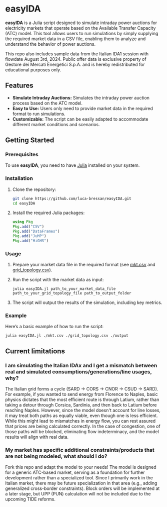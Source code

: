 # easyIDA

**easyIDA** is a Julia script designed to simulate intraday power auctions for electricity markets that operate based on the Available Transfer Capacity (ATC) model. This tool allows users to run simulations by simply supplying the required market data in a CSV file, enabling them to analyze and understand the behavior of power auctions.

This repo also includes sample data from the Italian IDA1 session with flowdate August 3rd, 2024. Public offer data is exclusive property of Gestore dei Mercati Energetici S.p.A. and is hereby redistributed for educational purposes only.

## Features

- **Simulate Intraday Auctions:** Simulates the intraday power auction process based on the ATC model.
- **Easy to Use:** Users only need to provide market data in the required format to run simulations.
- **Customizable:** The script can be easily adapted to accommodate different market conditions and scenarios.

## Getting Started

### Prerequisites

To use **easyIDA**, you need to have [Julia](https://julialang.org/downloads/) installed on your system.

### Installation

1. Clone the repository:

    ```bash
    git clone https://github.com/luca-bressan/easyIDA.git
    cd easyIDA
    ```

2. Install the required Julia packages:

    ```julia
    using Pkg
    Pkg.add("CSV")
    Pkg.add("DataFrames")
    Pkg.add("JuMP")
    Pkg.add("HiGHS")
    ```

### Usage

1. Prepare your market data file in the required format (see [mkt.csv](mkt.csv) and [grid_topology.csv](grid_topology.csv)).

2. Run the script with the market data as input:
    ```pwsh
    julia easyIDA.jl path_to_your_market_data_file path_to_your_grid_topology_file path_to_output_folder
    ```

3. The script will output the results of the simulation, including key metrics.

### Example

Here’s a basic example of how to run the script:

```pwsh
julia easyIDA.jl ./mkt.csv ./grid_topology.csv ./output
```

## Current limitations

### I am simulating the Italian IDAx and I get a mismatch between real and simulated consumptions/generations/line usages, why?

The Italian grid forms a cycle (SARD -> CORS -> CNOR -> CSUD -> SARD). For example, if you wanted to send energy from Florence to Naples, basic physics dictates that the most efficient route is through Latium, rather than taking a detour through Corsica, Sardinia, and then back to Latium before reaching Naples. However, since the model doesn't account for line losses, it may treat both paths as equally viable, even though one is less efficient. While this might lead to mismatches in energy flow, you can rest assured that prices are being calculated correctly. In the case of congestion, one of those paths will be blocked, eliminating flow indeterminacy, and the model results will align with real data.

### My market has specific additional constraints/products that are not being modeled, what should I do?

Fork this repo and adapt the model to your needs! The model is designed for a generic ATC-based market, serving as a foundation for further development rather than a specialized tool. Since I primarily work in the Italian market, there may be future specialization in that area (e.g., adding generalized cross-border constraints). Block orders will be implemented at a later stage, but UPP (PUN) calculation will not be included due to the upcoming TIDE reforms.
